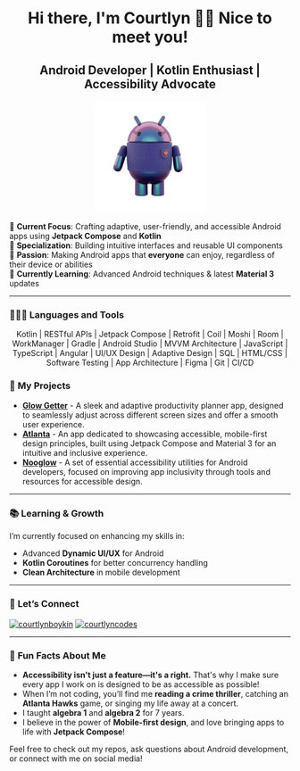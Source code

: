 <h1 align="center"> Hi there, I'm Courtlyn 👋🏾 Nice to meet you! </h1>
<h2 align="center">Android Developer | Kotlin Enthusiast | Accessibility Advocate</h2>

<p align="center">
      <img src="https://github.com/courtlyncodes/courtlyncodes/blob/9785ba88bffb40b9f7b02da7f53c8ce2be5414f0/bugdroid.png" alt="DroidBot" width="200">
</p>

🔶 **Current Focus**: Crafting adaptive, user-friendly, and accessible Android apps using **Jetpack Compose** and **Kotlin**  
🔶 **Specialization**: Building intuitive interfaces and reusable UI components  
🔶 **Passion**: Making Android apps that **everyone** can enjoy, regardless of their device or abilities  
🔶 **Currently Learning**: Advanced Android techniques & latest **Material 3** updates

---
### 👩🏾‍💻 **Languages and Tools**
<p align="center"> Kotlin | RESTful APIs | Jetpack Compose | Retrofit | Coil | Moshi | Room | WorkManager | Gradle | Android  Studio | MVVM Architecture | JavaScript | TypeScript | Angular | UI/UX Design | Adaptive Design | SQL | HTML/CSS | Software Testing | App Architecture | Figma | Git | CI/CD </p>


### 🔨 **My Projects**
- **[Glow Getter](https://github.com/courtlyncodes/glowgetter)** - A sleek and adaptive productivity planner app, designed to seamlessly adjust across different screen sizes and offer a smooth user experience.
- **[Atlanta](https://github.com/courtlyncodes/atlanta)** - An app dedicated to showcasing accessible, mobile-first design principles, built using Jetpack Compose and Material 3 for an intuitive and inclusive experience.
- **[Nooglow](https://github.com/courtlyncodes/wellnessapp)** - A set of essential accessibility utilities for Android developers, focused on improving app inclusivity through tools and resources for accessible design.

---

### 📚 **Learning & Growth**  
I’m currently focused on enhancing my skills in:  
- Advanced **Dynamic UI/UX** for Android  
- **Kotlin Coroutines** for better concurrency handling  
- **Clean Architecture** in mobile development  

---

### 💬 **Let’s Connect**
<a href="https://linkedin.com/in/courtlynboykin" target="blank"><img align="center" src="https://raw.githubusercontent.com/rahuldkjain/github-profile-readme-generator/master/src/images/icons/Social/linked-in-alt.svg" alt="courtlynboykin" height="30" width="40" /></a>
<a href="https://twitter.com/courtlyncodes" target="blank"><img align="center" src="https://raw.githubusercontent.com/rahuldkjain/github-profile-readme-generator/master/src/images/icons/Social/twitter.svg" alt="courtlyncodes" height="30" width="40" /></a>

---

### 🤩 **Fun Facts About Me**  
- **Accessibility isn't just a feature—it's a right.** That's why I make sure every app I work on is designed to be as accessible as possible!  
- When I’m not coding, you’ll find me **reading a crime thriller**, catching an **Atlanta Hawks** game, or singing my life away at a concert.
- I taught **algebra 1** and **algebra 2** for 7 years.
- I believe in the power of **Mobile-first design**, and love bringing apps to life with **Jetpack Compose**!  

Feel free to check out my repos, ask questions about Android development, or connect with me on social media!

<!-- <p> <a href="https://developer.android.com" target="_blank" rel="noreferrer"> <img src="https://raw.githubusercontent.com/devicons/devicon/master/icons/android/android-original-wordmark.svg" alt="android" width="40" height="40"/> </a> <a href="https://getbootstrap.com" target="_blank" rel="noreferrer"> <img src="https://raw.githubusercontent.com/devicons/devicon/master/icons/bootstrap/bootstrap-plain-wordmark.svg" alt="bootstrap" width="40" height="40"/> </a> <a href="https://www.w3schools.com/css/" target="_blank" rel="noreferrer"> <img src="https://raw.githubusercontent.com/devicons/devicon/master/icons/css3/css3-original-wordmark.svg" alt="css3" width="40" height="40"/> </a> <a href="https://www.figma.com/" target="_blank" rel="noreferrer"> <img src="https://www.vectorlogo.zone/logos/figma/figma-icon.svg" alt="figma" width="40" height="40"/> </a> <a href="https://git-scm.com/" target="_blank" rel="noreferrer"> <img src="https://www.vectorlogo.zone/logos/git-scm/git-scm-icon.svg" alt="git" width="40" height="40"/> </a> <a href="https://www.w3.org/html/" target="_blank" rel="noreferrer"> <img src="https://raw.githubusercontent.com/devicons/devicon/master/icons/html5/html5-original-wordmark.svg" alt="html5" width="40" height="40"/> </a> <a href="https://developer.mozilla.org/en-US/docs/Web/JavaScript" target="_blank" rel="noreferrer"> <img src="https://raw.githubusercontent.com/devicons/devicon/master/icons/javascript/javascript-original.svg" alt="javascript" width="40" height="40"/> </a> <a href="https://kotlinlang.org" target="_blank" rel="noreferrer"> <img src="https://www.vectorlogo.zone/logos/kotlinlang/kotlinlang-icon.svg" alt="kotlin" width="40" height="40"/> </a> <a href="https://nodejs.org" target="_blank" rel="noreferrer"> <img src="https://raw.githubusercontent.com/devicons/devicon/master/icons/nodejs/nodejs-original-wordmark.svg" alt="nodejs" width="40" height="40"/> </a> <a href="https://postman.com" target="_blank" rel="noreferrer"> <img src="https://www.vectorlogo.zone/logos/getpostman/getpostman-icon.svg" alt="postman" width="40" height="40"/> </a> <a href="https://reactjs.org/" target="_blank" rel="noreferrer"> <img src="https://raw.githubusercontent.com/devicons/devicon/master/icons/react/react-original-wordmark.svg" alt="react" width="40" height="40"/> </a> </p>
<!-- <p><img align="center" src="https://github-readme-stats.vercel.app/api/top-langs?username=courtlyncodes&show_icons=true&theme=dark&bg_color=ffffff&locale=en&layout=compact" alt="courtlyncodes" /></p>

<p><img align="center" src="https://github-readme-streak-stats.herokuapp.com/?user=courtlyncodes&" alt="courtlyncodes" /></p>
<!---
courtlyncodes/courtlyncodes is a ✨ special ✨ repository because its `README.md` (this file) appears on your GitHub profile.
You can click the Preview link to take a look at your changes.
--->
